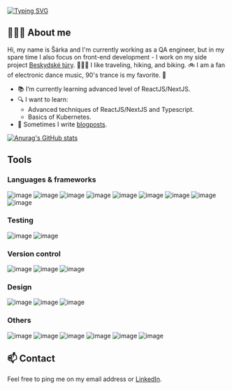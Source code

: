 [![Typing SVG](https://readme-typing-svg.demolab.com?font=Comfortaa&weight=600&size=24&pause=1000&color=CA2248&repeat=false&random=true&width=435&lines=Hi+there!+%F0%9F%91%8B)](https://git.io/typing-svg)

## 🙋🏻‍♀️ About me

Hi, my name is Šárka and I'm currently working as a QA engineer, but in my spare time I also focus on front-end development - I work on my side project [Beskydské túry](https://github.com/sarkaaa/beskydske-tury). 👩🏻‍💻 I like traveling, hiking, and biking. 🚲 I am a fan of electronic dance music, 90's trance is my favorite. 🪩

<!-- ![Alt text](https://spotify-recently-played-readme.vercel.app/api?user=11158153111&count=1) -->

- 📚 I’m currently learning advanced level of ReactJS/NextJS.
- 🔍 I want to learn:
  - Advanced techniques of ReactJS/NextJS and Typescript.
  - Basics of Kubernetes.
- 📝 Sometimes I write [blogposts](https://medium.com/@sarkachwastkova).

[![Anurag's GitHub stats](https://github-readme-stats.vercel.app/api?username=sarkaaa&hide=stars,contribs&show_icons=true&theme=nightowl)](https://github.com/anuraghazra/github-readme-stats)

<!-- [![Top Langs](https://github-readme-stats.vercel.app/api/top-langs/?username=sarkaaa&hide=stars,contribs&show_icons=true&theme=buefy&layout=compact&hide_progress=true)](https://github.com/anuraghazra/github-readme-stats) -->



## Tools

### Languages & frameworks

![image](https://img.shields.io/badge/JavaScript-323330?style=for-the-badge&logo=javascript&logoColor=F7DF1E)
![image](https://img.shields.io/badge/TypeScript-007ACC?style=for-the-badge&logo=typescript&logoColor=white)
![image](https://img.shields.io/badge/React-20232A?style=for-the-badge&logo=react&logoColor=61DAFB)
![image](https://img.shields.io/badge/Gatsby-663399?style=for-the-badge&logo=gatsby&logoColor=white)
![image](https://img.shields.io/badge/Node%20js-339933?style=for-the-badge&logo=nodedotjs&logoColor=white)
![image](https://img.shields.io/badge/styled--components-DB7093?style=for-the-badge&logo=styled-components&logoColor=white)
![image](https://img.shields.io/badge/Tailwind_CSS-38B2AC?style=for-the-badge&logo=tailwind-css&logoColor=white)
![image](https://img.shields.io/badge/Python-FFD43B?style=for-the-badge&logo=python&logoColor=blue)
![image](https://img.shields.io/badge/Django-092E20?style=for-the-badge&logo=django&logoColor=green)

### Testing

![image](https://img.shields.io/badge/Cypress-17202C?style=for-the-badge&logo=cypress&logoColor=white)
![image](https://img.shields.io/badge/Postman-FF6C37?style=for-the-badge&logo=Postman&logoColor=white)

### Version control

![image](https://img.shields.io/badge/GIT-E44C30?style=for-the-badge&logo=git&logoColor=white)
![image](https://img.shields.io/badge/GitLab-330F63?style=for-the-badge&logo=gitlab&logoColor=white)
![image](https://img.shields.io/badge/GitHub-100000?style=for-the-badge&logo=github&logoColor=white)

### Design

![image](https://img.shields.io/badge/Figma-F24E1E?style=for-the-badge&logo=figma&logoColor=white)
![image](https://img.shields.io/badge/Canva-%2300C4CC.svg?&style=for-the-badge&logo=Canva&logoColor=white)
![image](https://img.shields.io/badge/Adobe%20Photoshop-31A8FF?style=for-the-badge&logo=Adobe%20Photoshop&logoColor=black)

### Others
![image](https://img.shields.io/badge/eslint-3A33D1?style=for-the-badge&logo=eslint&logoColor=white)
![image](https://img.shields.io/badge/Netlify-00C7B7?style=for-the-badge&logo=netlify&logoColor=white)
![image](https://img.shields.io/badge/strapi-2F2E8B?style=for-the-badge&logo=strapi&logoColor=white)
![image](https://img.shields.io/badge/Markdown-000000?style=for-the-badge&logo=markdown&logoColor=white)
![image](https://img.shields.io/badge/LaTeX-47A141?style=for-the-badge&logo=LaTeX&logoColor=white)
![image](https://img.shields.io/badge/Notion-000000?style=for-the-badge&logo=notion&logoColor=white)


## 📫 Contact
Feel free to ping me on my email address or [LinkedIn](https://www.linkedin.com/in/sarkachwastkova/).

